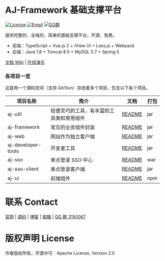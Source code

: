 
# AJ-Framework 基础支撑平台

[![License](https://img.shields.io/badge/license-Apache--2.0-green.svg?longCache=true&style=flat)](http://www.apache.org/licenses/LICENSE-2.0.txt)
[![Email](https://img.shields.io/badge/Contact--me-Email-orange.svg)](mailto:sp42@qq.com)
[![QQ群](https://framework.ajaxjs.com/static/qq.svg)](https://shang.qq.com/wpa/qunwpa?idkey=3877893a4ed3a5f0be01e809e7ac120e346102bd550deb6692239bb42de38e22) 


提供完整的、全栈的、简单的基础支撑平台，开源、免费。

- 前端：TypeScript + Vue.js 2 + iView UI + Less.js + Webpack
- 后端：Java 1.8 + Tomcat 8.5 + MySQL 5.7 + Spring 5

[文档 Wiki](../../wikis) | [在线演示](https://cp-service.ajaxjs.com/demo/)

### 各项目一览

这是用一个源码空间（支持 Git/Svn）存放着多个项目，包含以下各个项目。

|项目名称|简介|文档|打包|
|------|-----|----|------|
|aj-util|轻便灵巧的工具，有丰富的工具类和常用组件|[README](aj-util)|jar|
|aj-framework|常见的业务组件封装|[README](aj-framework)|jar|
|aj-web|网站作为独立客户端|[README](aj-web)|jar|
|aj-developer-tools |开发者工具|[README](aj-developer-tools)|jar|
|aj-sso|单点登录 SSO 中心|[README](aj-sso)|war|
|aj-sso-client |单点登录客户端|[README](aj-sso-client)|jar|
|aj-ui|前端组件|[README](aj-ui)|npm|


# 联系 Contact
  [官网](https://framework.ajaxjs.com/) | 
  [源码](https://gitee.com/sp42_admin/ajaxjs) |
  [博客](https://zhangxin.blog.csdn.net/) | 
  [邮箱](mailto://sp42@qq.com) | 
  [QQ 群 3150067](//shang.qq.com/wpa/qunwpa?idkey=99415d164e2c776567c9370cc5b0bde26f4e2e7c5068978a24d1fe7c976ace93)

# 版权声明 License
作者版权所有，开源许可：Apache License, Version 2.0